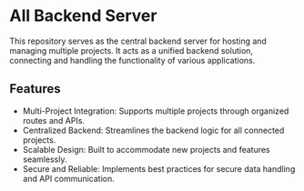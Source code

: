 # All Backend Server

This repository serves as the central backend server for hosting and managing multiple projects. It acts as a unified backend solution, connecting and handling the functionality of various applications.

## Features

- Multi-Project Integration: Supports multiple projects through organized routes and APIs.
- Centralized Backend: Streamlines the backend logic for all connected projects.
- Scalable Design: Built to accommodate new projects and features seamlessly.
- Secure and Reliable: Implements best practices for secure data handling and API communication.
